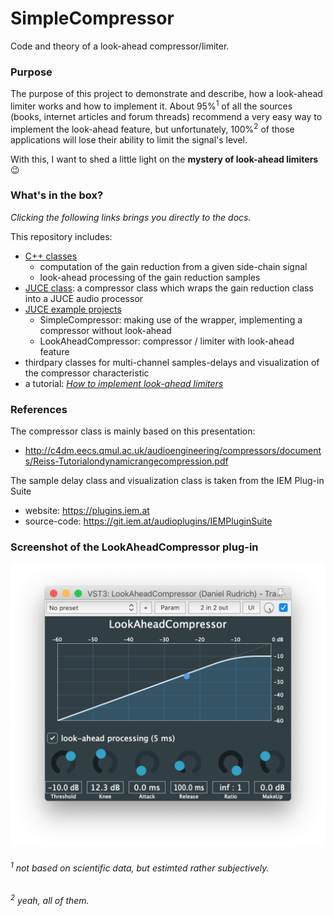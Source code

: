 # SimpleCompressor
Code and theory of a look-ahead compressor/limiter.

### Purpose
The purpose of this project to demonstrate and describe, how a look-ahead limiter works and how to implement it.
About 95%<sup>1</sup> of all the sources (books, internet articles and forum threads) recommend a very easy way to implement the look-ahead feature, but unfortunately, 100%<sup>2</sup> of those applications will lose their ability to limit the signal's level.

With this, I want to shed a little light on the **mystery of look-ahead limiters** :wink:

### What's in the box?
*Clicking the following links brings you directly to the docs.*

This repository includes:
- [C++ classes](docs/classes.md)
  - computation of the gain reduction from a given side-chain signal
  - look-ahead processing of the gain reduction samples
- [JUCE class](docs/classes.md): a compressor class which wraps the gain reduction class into a JUCE audio processor
- [JUCE example projects](docs/projects.md)
  - SimpleCompressor: making use of the wrapper, implementing a compressor without look-ahead
  - LookAheadCompressor: compressor / limiter with look-ahead feature
- thirdpary classes for multi-channel samples-delays and visualization of the compressor characteristic
- a tutorial: [*How to implement look-ahead limiters*](docs/lookAheadLimiter.md)

### References
The compressor class is mainly based on this presentation:
- http://c4dm.eecs.qmul.ac.uk/audioengineering/compressors/documents/Reiss-Tutorialondynamicrangecompression.pdf

The sample delay class and visualization class is taken from the IEM Plug-in Suite
- website: https://plugins.iem.at
- source-code: https://git.iem.at/audioplugins/IEMPluginSuite


### Screenshot of the LookAheadCompressor plug-in
![alt text](docs/LookAheadCompressor.png)



###### <sup>1</sup> not based on scientific data, but estimted rather subjectively.
###### <sup>2</sup> yeah, all of them.
